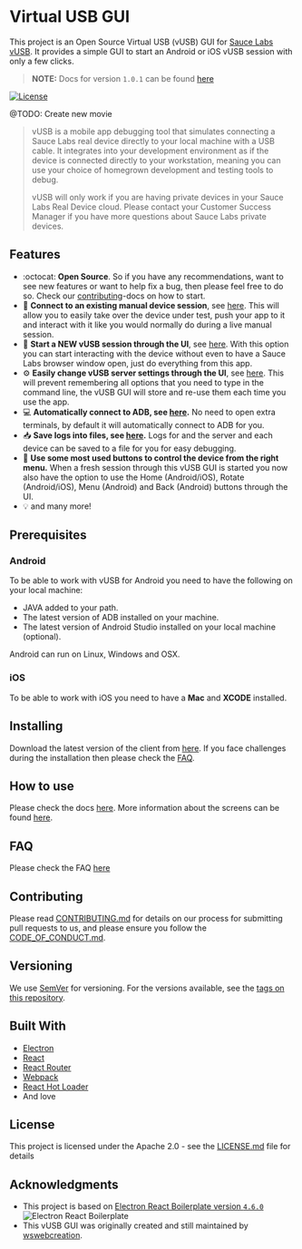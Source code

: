 # Virtual USB GUI

This project is an Open Source Virtual USB (vUSB) GUI for
[Sauce Labs vUSB](https://docs.saucelabs.com/mobile-apps/features/virtual-usb/). It provides a simple GUI to start an Android or iOS vUSB session with only a few clicks.

> **NOTE:** Docs for version `1.0.1` can be found [here](https://github.com/saucelabs/saucelabs-vusb-app/tree/v1.0.1)

[![License](https://img.shields.io/github/license/saucelabs/saucelabs-vusb-app.svg?color=success&style=flat-square&label=License)](https://github.com/saucelabs/saucelabs-vusb-appl/blob/main/LICENSE)

@TODO: Create new movie

> vUSB is a mobile app debugging tool that simulates connecting a Sauce Labs real device directly to your local machine
> with a USB cable. It integrates into your development environment as if the device is connected directly to your
> workstation, meaning you can use your choice of homegrown development and testing tools to debug.
>
> vUSB will only work if you are having private devices in your Sauce Labs Real Device cloud. Please contact your
> Customer Success Manager if you have more questions about Sauce Labs private devices.

## Features

- :octocat: **Open Source**. So if you have any recommendations, want to see new features or want to help fix a bug,
  then please feel free to do so. Check our [contributing](./docs/CONTRIBUTING.md)-docs on how to start.
- :link: **Connect to an existing manual device session**, see
  [here](./docs/SCREENS.md#connected-device-from-an-already-opened-device-session). This will allow you to easily take
  over the device under test, push your app to it and interact with it like you would normally do during a live manual
  session.
- :iphone: **Start a NEW vUSB session through the UI**, see
  [here](./docs/SCREENS.md#connected-device-from-a-clean-session). With this option you can start interacting with the
  device without even to have a Sauce Labs browser window open, just do everything from this app.
- :gear: **Easily change vUSB server settings through the UI**, see [here](./docs/SCREENS.md#settings). This will
  prevent remembering all options that you need to type in the command line, the vUSB GUI will store and re-use them
  each time you use the app.
- :computer: **Automatically connect to ADB, see [here](./docs/SCREENS.md#automatically-connect-adb).** No need to open
  extra terminals, by default it will automatically connect to ADB for you.
- :inbox_tray: **Save logs into files, see [here](./docs/SCREENS.md#write-logs-to-file).** Logs for and the server and
  each device can be saved to a file for you for easy debugging.
- :radio_button: **Use some most used buttons to control the device from the right menu.** When a fresh session through
  this vUSB GUI is started you now also have the option to use the Home (Android/iOS), Rotate (Android/iOS),
  Menu (Android) and Back (Android) buttons through the UI.
- :bulb: and many more!

## Prerequisites

### Android

To be able to work with vUSB for Android you need to have the following on your local machine:

- JAVA added to your path.
- The latest version of ADB installed on your machine.
- The latest version of Android Studio installed on your local machine (optional).

Android can run on Linux, Windows and OSX.

### iOS

To be able to work with iOS you need to have a **Mac** and **XCODE** installed.

## Installing

Download the latest version of the client from [here](https://github.com/saucelabs/saucelabs-vusb-app/releases).
If you face challenges during the installation then please check the [FAQ](./docs/FAQ.md).

## How to use

Please check the docs [here](./docs/HOW_TO_USE.md). More information about the screens can be found [here](./docs/SCREENS.md).

## FAQ

Please check the FAQ [here](./docs/FAQ.md)

## Contributing

Please read [CONTRIBUTING.md](docs/CONTRIBUTING.md) for details on our process for submitting pull requests to us, and
please ensure you follow the [CODE_OF_CONDUCT.md](CODE_OF_CONDUCT.md).

## Versioning

We use [SemVer](http://semver.org/) for versioning. For the versions available, see the
[tags on this repository](https://github.com/saucelabs/_projectname_/tags).

## Built With

- [Electron](http://electron.atom.io/)
- [React](https://facebook.github.io/react/)
- [React Router](https://github.com/reactjs/react-router)
- [Webpack](http://webpack.github.io/docs/)
- [React Hot Loader](https://github.com/gaearon/react-hot-loader)
- And love

## License

This project is licensed under the Apache 2.0 - see the [LICENSE.md](LICENSE.md) file for details

## Acknowledgments

- This project is based on
  [Electron React Boilerplate version `4.6.0`](https://github.com/electron-react-boilerplate/electron-react-boilerplate/releases/tag/v4.6.0)
  ![Electron React Boilerplate](./docs/assets/erb-banner.png 'Electron React Boilerplate version `4.6.0`')
- This vUSB GUI was originally created and still maintained by [wswebcreation](https://github.com/wswebcreation).
